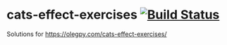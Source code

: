 # cats-effect-exercises [![Build Status](https://travis-ci.org/daron666/cats-effect-exercises.svg?branch=master)](https://travis-ci.org/daron666/cats-effect-exercises)
Solutions for https://olegpy.com/cats-effect-exercises/
